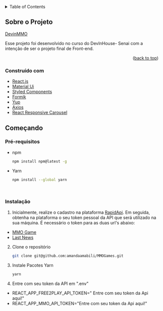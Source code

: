 




<!-- TABLE OF CONTENTS -->
<details>
  <summary>Table of Contents</summary>
  <ol>
    <li>
      <a href="#about-the-project">About The Project</a>
      <ul>
        <li><a href="#built-with">Built With</a></li>
      </ul>
    </li>
    <li>
      <a href="#getting-started">Getting Started</a>
      <ul>
        <li><a href="#prerequisites">Prerequisites</a></li>
        <li><a href="#installation">Installation</a></li>
      </ul>
    </li>
    <li><a href="#usage">Usage</a></li>
   
  </ol>
</details>



<!-- ABOUT THE PROJECT -->
## Sobre o Projeto
[DevinMMO](https://angry-shirley-c29d2b.netlify.app/)

 Esse projeto foi desenvolvido no curso do DevInHouse- Senai com a intenção de ser o projeto final de Front-end.

<p align="right">(<a href="#top">back to top</a>)</p>



### Construído com




* [React.js](https://reactjs.org/)
* [Material Ui](https://mui.com/pt/)
* [Styled Components](https://styled-components.com/)
* [Formik](https://formik.org/)
* [Yup](https://www.npmjs.com/package/yup)
* [Axios](https://www.npmjs.com/package/axios)
* [React Responsive Carousel](https://www.npmjs.com/package/react-responsive-carousel)





<!-- GETTING STARTED -->
## Começando


### Pré-requisitos


* npm
  ```sh
  npm install npm@latest -g
  ```
  
* Yarn
  ```sh
  npm install --global yarn
  ```
  <br/>

### Instalação

1. Inicialmente, realize o cadastro na plataforma [RapidApi](https://rapidapi.com/digiwalls/api/mmo-games/). Em seguida, obtenha na plataforma o seu token pessoal da API que será utilizado na sua máquina.
É  necessário o token para as duas url's abaixo:
* [MMO Game](https://mmo-games.p.rapidapi.com/game)
* [Last News](https://mmo-games.p.rapidapi.com/latestnews)



2. Clone o repositório
   ```sh
   git clone git@github.com:amandaamabili/MMOGames.git
   ```
3. Instale Pacotes Yarn
   ```sh
   yarn 
   ```
4. Entre com  seu token da  API em ".env"

<ul>
<li> 
   REACT_APP_FREE2PLAY_API_TOKEN=" Entre com  seu token da Api aqui!"
   </li>
  <li> 
  REACT_APP_MMO_API_TOKEN="Entre com  seu token da Api aqui!"
   </li>
  

</ul>

  


